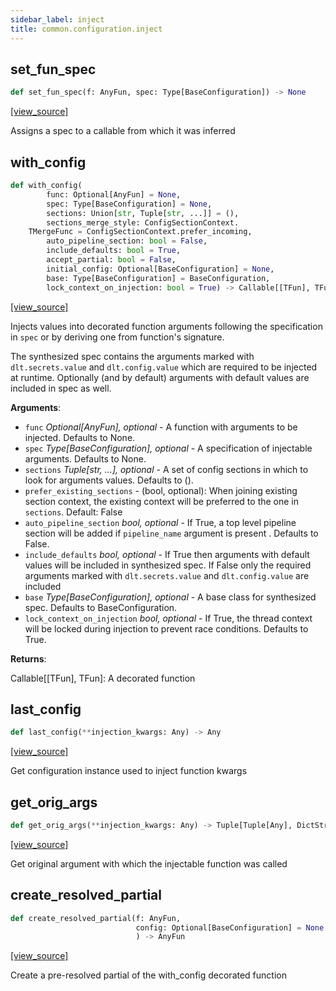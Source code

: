 ```yaml
---
sidebar_label: inject
title: common.configuration.inject
---
```


## set\_fun\_spec

```python
def set_fun_spec(f: AnyFun, spec: Type[BaseConfiguration]) -> None
```

[[view_source]](https://github.com/dlt-hub/dlt/blob/9857029af018a582dd24da4070562f58bb7e9fc5/dlt/common/configuration/inject.py#L24)

Assigns a spec to a callable from which it was inferred

## with\_config

```python
def with_config(
        func: Optional[AnyFun] = None,
        spec: Type[BaseConfiguration] = None,
        sections: Union[str, Tuple[str, ...]] = (),
        sections_merge_style: ConfigSectionContext.
    TMergeFunc = ConfigSectionContext.prefer_incoming,
        auto_pipeline_section: bool = False,
        include_defaults: bool = True,
        accept_partial: bool = False,
        initial_config: Optional[BaseConfiguration] = None,
        base: Type[BaseConfiguration] = BaseConfiguration,
        lock_context_on_injection: bool = True) -> Callable[[TFun], TFun]
```

[[view_source]](https://github.com/dlt-hub/dlt/blob/9857029af018a582dd24da4070562f58bb7e9fc5/dlt/common/configuration/inject.py#L61)

Injects values into decorated function arguments following the specification in `spec` or by deriving one from function's signature.

The synthesized spec contains the arguments marked with `dlt.secrets.value` and `dlt.config.value` which are required to be injected at runtime.
Optionally (and by default) arguments with default values are included in spec as well.

**Arguments**:

- `func` _Optional[AnyFun], optional_ - A function with arguments to be injected. Defaults to None.
- `spec` _Type[BaseConfiguration], optional_ - A specification of injectable arguments. Defaults to None.
- `sections` _Tuple[str, ...], optional_ - A set of config sections in which to look for arguments values. Defaults to ().
- `prefer_existing_sections` - (bool, optional): When joining existing section context, the existing context will be preferred to the one in `sections`. Default: False
- `auto_pipeline_section` _bool, optional_ - If True, a top level pipeline section will be added if `pipeline_name` argument is present . Defaults to False.
- `include_defaults` _bool, optional_ - If True then arguments with default values will be included in synthesized spec. If False only the required arguments marked with `dlt.secrets.value` and `dlt.config.value` are included
- `base` _Type[BaseConfiguration], optional_ - A base class for synthesized spec. Defaults to BaseConfiguration.
- `lock_context_on_injection` _bool, optional_ - If True, the thread context will be locked during injection to prevent race conditions. Defaults to True.

**Returns**:

  Callable[[TFun], TFun]: A decorated function

## last\_config

```python
def last_config(**injection_kwargs: Any) -> Any
```

[[view_source]](https://github.com/dlt-hub/dlt/blob/9857029af018a582dd24da4070562f58bb7e9fc5/dlt/common/configuration/inject.py#L272)

Get configuration instance used to inject function kwargs

## get\_orig\_args

```python
def get_orig_args(**injection_kwargs: Any) -> Tuple[Tuple[Any], DictStrAny]
```

[[view_source]](https://github.com/dlt-hub/dlt/blob/9857029af018a582dd24da4070562f58bb7e9fc5/dlt/common/configuration/inject.py#L277)

Get original argument with which the injectable function was called

## create\_resolved\_partial

```python
def create_resolved_partial(f: AnyFun,
                            config: Optional[BaseConfiguration] = None
                            ) -> AnyFun
```

[[view_source]](https://github.com/dlt-hub/dlt/blob/9857029af018a582dd24da4070562f58bb7e9fc5/dlt/common/configuration/inject.py#L282)

Create a pre-resolved partial of the with_config decorated function

